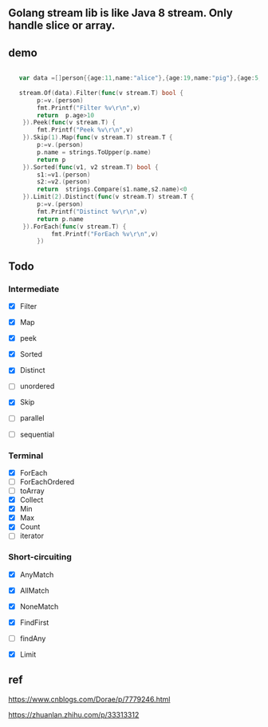 ## Golang stream lib is like Java 8 stream. Only handle slice or array.

## demo

```go

   var data =[]person{{age:11,name:"alice"},{age:19,name:"pig"},{age:5,name:"cat"},{age:21,name:"bob"}}
   
   stream.Of(data).Filter(func(v stream.T) bool {
   		p:=v.(person)
   		fmt.Printf("Filter %v\r\n",v)
   		return  p.age>10
   	}).Peek(func(v stream.T) {
   		fmt.Printf("Peek %v\r\n",v)
   	}).Skip(1).Map(func(v stream.T) stream.T {
   		p:=v.(person)
   		p.name = strings.ToUpper(p.name)
   		return p
   	}).Sorted(func(v1, v2 stream.T) bool {
   		s1:=v1.(person)
   		s2:=v2.(person)
   		return  strings.Compare(s1.name,s2.name)<0
   	}).Limit(2).Distinct(func(v stream.T) stream.T {
   		p:=v.(person)
   		fmt.Printf("Distinct %v\r\n",v)
   		return p.name
   	}).ForEach(func(v stream.T) {
      		fmt.Printf("ForEach %v\r\n",v)
      	})

```

## Todo

### Intermediate

- [x] Filter 
- [x] Map
- [x] peek 

- [x] Sorted 
- [x] Distinct 
- [ ] unordered 

- [x] Skip 

- [ ] parallel 
- [ ] sequential 



### Terminal

- [x] ForEach 
- [ ] ForEachOrdered 
- [ ] toArray 
- [x] Collect 
- [x] Min 
- [x] Max
- [x] Count
- [ ] iterator

### Short-circuiting

- [x] AnyMatch
- [x] AllMatch
- [x] NoneMatch
- [x] FindFirst
- [ ] findAny
- [x] Limit


## ref

https://www.cnblogs.com/Dorae/p/7779246.html

https://zhuanlan.zhihu.com/p/33313312